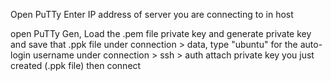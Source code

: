 Open PuTTy
Enter IP address of server you are connecting to in host

open PuTTy Gen, Load the .pem file private key and generate private key and save that .ppk file
under connection > data, type "ubuntu" for the auto-login username
under connection > ssh > auth attach private key you just created (.ppk file)
then connect